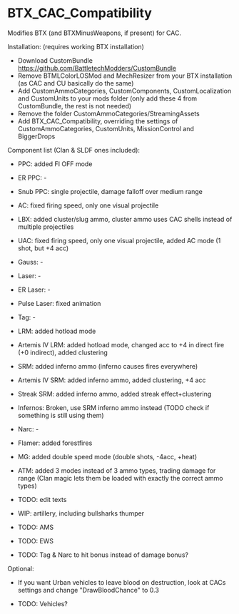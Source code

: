 # BTX_CAC_Compatibility

Modifies BTX (and BTXMinusWeapons, if present) for CAC.

Installation: (requires working BTX installation)
 - Download CustomBundle https://github.com/BattletechModders/CustomBundle
 - Remove BTMLColorLOSMod and MechResizer from your BTX installation (as CAC and CU basically do the same)
 - Add CustomAmmoCategories, CustomComponents, CustomLocalization and CustomUnits to your mods folder (only add these 4 from CustomBundle, the rest is not needed)
 - Remove the folder CustomAmmoCategories/StreamingAssets
 - Add BTX_CAC_Compatibility, overriding the settings of CustomAmmoCategories, CustomUnits, MissionControl and BiggerDrops


Component list (Clan & SLDF ones included):
 - PPC: added FI OFF mode
 - ER PPC: -
 - Snub PPC: single projectile, damage falloff over medium range
 
 - AC: fixed firing speed, only one visual projectile
 - LBX: added cluster/slug ammo, cluster ammo uses CAC shells instead of multiple projectiles
 - UAC: fixed firing speed, only one visual projectile, added AC mode (1 shot, but +4 acc)
 - Gauss: -
 
 - Laser: -
 - ER Laser: -
 - Pulse Laser: fixed animation
 - Tag: -
 
 - LRM: added hotload mode
 - Artemis IV LRM: added hotload mode, changed acc to +4 in direct fire (+0 indirect), added clustering
 
 - SRM: added inferno ammo (inferno causes fires everywhere)
 - Artemis IV SRM: added inferno ammo, added clustering, +4 acc
 - Streak SRM: added inferno ammo, added streak effect+clustering
 - Infernos: Broken, use SRM inferno ammo instead (TODO check if something is still using them)
 - Narc: -
 
 - Flamer: added forestfires
 - MG: added double speed mode (double shots, -4acc, +heat)
 - ATM: added 3 modes instead of 3 ammo types, trading damage for range (Clan magic lets them be loaded with exactly the correct ammo types)
 
 - TODO: edit texts
 - WIP: artillery, including bullsharks thumper
 - TODO: AMS
 - TODO: EWS
 - TODO: Tag & Narc to hit bonus instead of damage bonus?

Optional:
 - If you want Urban vehicles to leave blood on destruction, look at CACs settings and change "DrawBloodChance" to 0.3
 
 - TODO: Vehicles?
